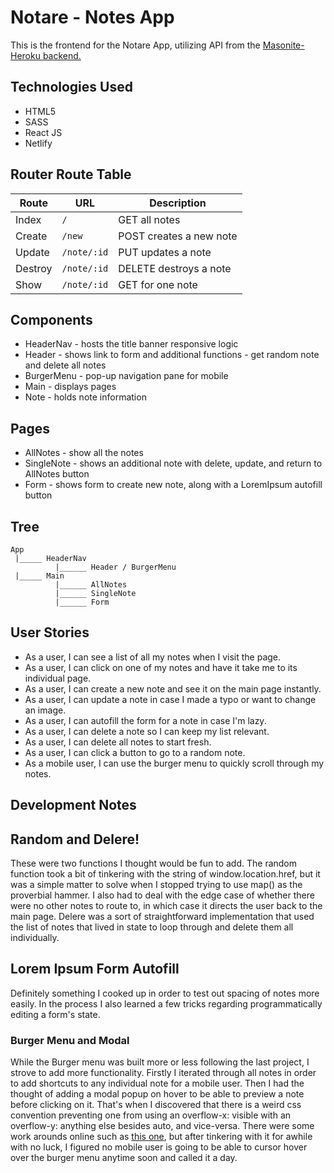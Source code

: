 # Notare - Notes App

This is the frontend for the Notare App, utilizing API from the [Masonite-Heroku backend.](https://github.com/elikyaB/seirp-p4-backend2d)


## Technologies Used
- HTML5
- SASS
- React JS
- Netlify

## Router Route Table

| Route | URL | Description |
| ----- | --- | ----------- |
| Index | `/` | GET all notes |
| Create | `/new` | POST creates a new note |
| Update | `/note/:id` | PUT updates a note |
| Destroy | `/note/:id` | DELETE destroys a note
| Show | `/note/:id` | GET for one note |

## Components
- HeaderNav - hosts the title banner responsive logic
- Header - shows link to form and additional functions - get random note and delete all notes
- BurgerMenu - pop-up navigation pane for mobile
- Main - displays pages
- Note - holds note information

## Pages
- AllNotes - show all the notes
- SingleNote - shows an additional note with delete, update, and return to AllNotes button
- Form - shows form to create new note, along with a LoremIpsum autofill button

## Tree
```
App
 |_____ HeaderNav
          |______ Header / BurgerMenu
 |_____ Main
          |______ AllNotes
          |______ SingleNote
          |______ Form
```

## User Stories
- As a user, I can see a list of all my notes when I visit the page.
- As a user, I can click on one of my notes and have it take me to its individual page.
- As a user, I can create a new note and see it on the main page instantly.
- As a user, I can update a note in case I made a typo or want to change an image.
- As a user, I can autofill the form for a note in case I'm lazy.
- As a user, I can delete a note so I can keep my list relevant.
- As a user, I can delete all notes to start fresh.
- As a user, I can click a button to go to a random note.
- As a mobile user, I can use the burger menu to quickly scroll through my notes.

## Development Notes

## Random and Delere!
These were two functions I thought would be fun to add. The random function took a bit of tinkering with the string of window.location.href, but it was a simple matter to solve when I stopped trying to use map() as the proverbial hammer. I also had to deal with the edge case of whether there were no other notes to route to, in which case it directs the user back to the main page. Delere was a sort of straightforward implementation that used the list of notes that lived in state to loop through and delete them all individually.

## Lorem Ipsum Form Autofill
Definitely something I cooked up in order to test out spacing of notes more easily. In the process I also learned a few tricks regarding programmatically editing a form's state.

### Burger Menu and Modal
While the Burger menu was built more or less following the last project, I strove to add more functionality. Firstly I iterated through all notes in order to add shortcuts to any individual note for a mobile user. Then I had the thought of adding a modal popup on hover to be able to preview a note before clicking on it. That's when I discovered that there is a weird css convention preventing one from using an overflow-x: visible with an overflow-y: anything else besides auto, and vice-versa. There were some work arounds online such as [this one](https://css-tricks.com/popping-hidden-overflow/), but after tinkering with it for awhile with no luck, I figured no mobile user is going to be able to cursor hover over the burger menu anytime soon and called it a day.

